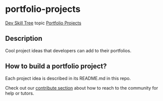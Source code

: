 # portfolio-projects
[Dev Skill Tree](https://app.learney.me/maps/devskilltree) topic [Portfolio Projects](https://app.learney.me/maps/devskilltree?concept=18)

## Description
Cool project ideas that developers can add to their portfolios.  

## How to build a portfolio project?
Each project idea is described in its README.md in this repo.

Check out our [contribute section](https://github.com/devskilltree/contribute) about how to reach to the community for help or tutors.

